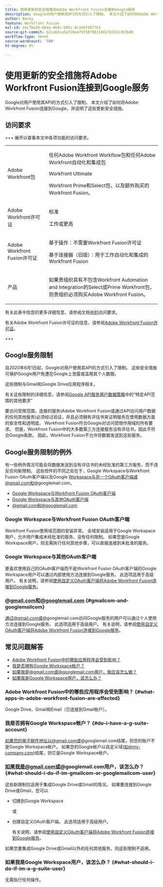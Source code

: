 ```yaml
---
title: 使用更新的安全措施将Adobe Workfront Fusion连接到Google服务
description: Google对用户使用其API的方式引入了限制。 本文介绍了如何将Adobe Workfront Fusion连接到Google，并说明了这些更新安全措施。
author: Becky
feature: Workfront Fusion
exl-id: eac7ba26-664e-464c-b05c-8c2ebf407fb3
source-git-commit: b2ca63ca5af26ee79758798118817b55113b3bd0
workflow-type: tm+mt
source-wordcount: '789'
ht-degree: 0%

---
```


# 使用更新的安全措施将Adobe Workfront Fusion连接到Google服务

Google对用户使用其API的方式引入了限制。 本文介绍了如何将Adobe Workfront Fusion连接到Google，并说明了这些更新安全措施。

## 访问要求

+++ 展开以查看本文中各项功能的访问要求。

<table style="table-layout:auto">
 <col> 
 <col> 
 <tbody> 
  <tr> 
   <td role="rowheader">Adobe Workfront包</td> 
   <td> <p>任何Adobe Workfront Workflow包和任何Adobe Workfront自动化和集成包</p><p>Workfront Ultimate</p><p>Workfront Prime和Select包，以及额外购买的Workfront Fusion。</p> </td> 
  </tr> 
  <tr data-mc-conditions=""> 
   <td role="rowheader">Adobe Workfront许可证</td> 
   <td> <p>标准</p><p>工作或更高</p> </td> 
  </tr> 
  <tr> 
   <td role="rowheader">Adobe Workfront Fusion许可证</td> 
   <td>
   <p>基于操作：不需要Workfront Fusion许可证</p>
   <p>基于连接器（旧版）：用于工作自动化和集成的Workfront Fusion </p>
   </td> 
  </tr> 
  <tr> 
   <td role="rowheader">产品</td> 
   <td>
   <p>如果贵组织具有不包含Workfront Automation and Integration的Select或Prime Workfront包，则贵组织必须购买Adobe Workfront Fusion。</li></ul>
   </td> 
  </tr>
 </tbody> 
</table>

有关此表中信息的更多详细信息，请参阅文档[中的](/help/workfront-fusion/references/licenses-and-roles/access-level-requirements-in-documentation.md)访问要求。

有关Adobe Workfront Fusion许可证的信息，请参阅[Adobe Workfront Fusion许可证](/help/workfront-fusion/set-up-and-manage-workfront-fusion/licensing-operations-overview/license-automation-vs-integration.md)。

+++

## Google服务限制

自2020年6月1日起，Google对用户使用其API的方式引入了限制。 这些安全措施可保护Google用户免遭在Google上泄露或滥用其个人数据。

这些限制与Gmail和Google Drive应用程序相关。

有关这些限制的详细信息，请参阅[Google API服务用户数据策略](https://developers.google.com/terms/api-services-user-data-policy#additional_requirements_for_specific_api_scopes)中的“特定API范围的其他要求”

要访问受限范围，连接的服务(Adobe Workfront Fusion或通过API访问用户数据的任何其他服务)必须经过验证，并且必须拥有评估书来证明服务在使用数据方面的安全性和透明度。 Workfront Fusion符合Google对访问受限作用域的所有要求。 但是，Workfront Fusion中的大多数第三方连接服务没有评估书，因此不符合Google条款。 因此，Workfront Fusion不允许将数据发送到这些服务。

## Google服务限制的例外

有一些例外情况可能会将数据发送到没有评估书的未经批准的第三方服务，而不违反任何新限制。 这些控件的不同之处在于，Google Workspace与Workfront Fusion OAuth客户端以及Google Workspace与另一个OAuth客户端或@gmail.com和@googlemail.com。

* [Google Workspace与Workfront Fusion OAuth客户端](#google-workspace-with-workfront-fusion-oauth-client)
* [Google Workspace与其他OAuth客户端](#google-workspace-with-another-oauth-client)
* [@gmail.com和@googlemail.com](#gmailcom-and-googlemailcom)

### Google Workspace与Workfront Fusion OAuth客户端

Workfront Fusion使用域范围的安装异常。 全域安装适用于Google Workspace用户，允许用户集成未经批准的服务，没有任何限制。 如果您是Google Workspace用户，则无需执行任何其他步骤，可以直接连接到未批准的服务。

### Google Workspace与其他OAuth客户端

更喜欢使用自己的OAuth客户端而不是Workfront Fusion OAuth客户端的Google Workspace用户可以通过内部使用方法连接到Google服务。 此选项适用于高级用户。 有关说明，请参阅[使用自定义OAuth客户端将Adobe Workfront Fusion连接到Google服务](/help/workfront-fusion/create-scenarios/connect-to-apps/connect-fusion-to-google-using-oauth.md)。

### @gmail.com和@googlemail.com {#gmailcom-and-googlemailcom}

通过@gmail.com或@googlemail.com访问Google服务的用户可以通过个人使用方法连接到Google服务。 此选项适用于高级用户。 有关说明，请参阅[使用自定义OAuth客户端将Adobe Workfront Fusion连接到Google服务](/help/workfront-fusion/create-scenarios/connect-to-apps/connect-fusion-to-google-using-oauth.md)。

## 常见问题解答

* [Adobe Workfront Fusion中的哪些应用程序会受到影响？](#what-apps-in-adobe-workfront-fusion-are-affected)
* [我是否拥有Google Workspace帐户？](#do-i-have-a-g-suite-account)
* [如果我是@gmail.com或@googlemail.com用户，我应该怎么做？](#what-should-i-do-if-im-gmailcom-or-googlemailcom-user)
* [如果我是Google Workspace用户，该怎么办？](#what-should-i-do-if-im-a-g-suite-user)

### Adobe Workfront Fusion中的哪些应用程序会受到影响？ {#what-apps-in-adobe-workfront-fusion-are-affected}

Google Drive、Gmail和Email（已连接到Gmail帐户）。

### 我是否拥有Google Workspace帐户？ {#do-i-have-a-g-suite-account}

如果您的电子邮件地址以@gmail.com或@googlemail.com结尾，则您的帐户不是Google Workspace帐户。 如果您的Google帐户以自定义域(如@my-company.com)结尾，则它是Google Workspace帐户。

### 如果我是@gmail.com或@googlemail.com用户，该怎么办？ {#what-should-i-do-if-im-gmailcom-or-googlemailcom-user}

这些新限制仅适用于集成Google Drive或Gmail的情况。 如果要连接到Google Drive或Gmail，您可以

* 切换到Google Workspace

  或

* 创建自定义OAuth客户端。 此选项适用于高级用户。

  有关说明，请参阅[使用自定义OAuth客户端将Adobe Workfront Fusion连接到Google服务](/help/workfront-fusion/create-scenarios/connect-to-apps/connect-fusion-to-google-using-oauth.md)。

如果您要集成Google Drive或Gmail以外的任何其他服务，则这些限制不适用。

### 如果我是Google Workspace用户，该怎么办？ {#what-should-i-do-if-im-a-g-suite-user}

无需执行任何操作。
